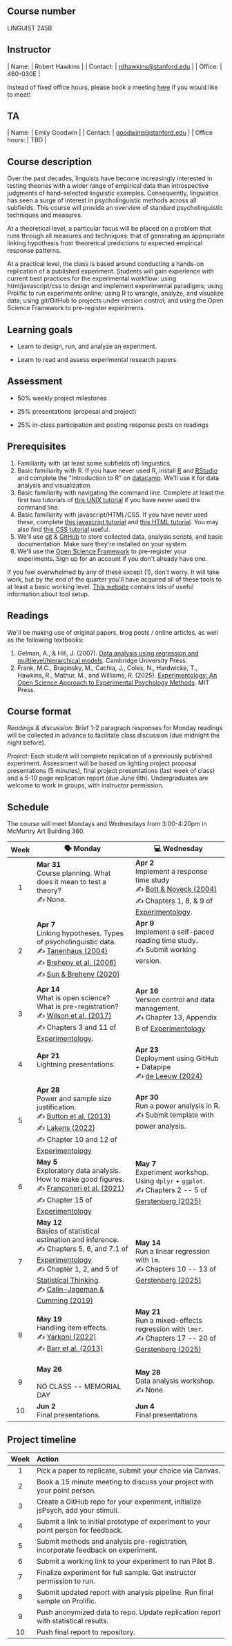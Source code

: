 ## Course number

LINGUIST 245B

## Instructor

| Name:        | Robert Hawkins           | 
| Contact: | rdhawkins@stanford.edu  | 
| Office: | 460-030E |

Instead of fixed office hours, please book a meeting [here](https://app.usemotion.com/meet/robert-hawkins/meetings?d=30) if you would like to meet! 

## TA

| Name:        | Emily Goodwin           | 
| Contact: | goodwine@stanford.edu  | 
| Office hours: | TBD | 

## Course description

Over the past decades, linguists have become increasingly interested in testing theories with a wider range of empirical data than introspective judgments of hand-selected linguistic examples. Consequently, linguistics has seen a surge of interest in psycholinguistic methods across all subfields. This course will provide an overview of standard psycholinguistic techniques and measures. 

At a theoretical level, a particular focus will be placed on a problem that runs through all measures and techniques: that of generating an appropriate linking hypothesis from theoretical predictions to expected empirical response patterns.

At a practical level, the class is based around conducting a hands-on replication of a published experiment. Students will gain experience with current best practices for the experimental workflow: using html/javascript/css to design and implement experimental paradigms; using Prolific to run experiments online; using R to wrangle, analyze, and visualize data; using git/GitHub to projects under version control; and using the Open Science Framework to pre-register experiments.

## Learning goals

- Learn to design, run, and analyze an experiment.

- Learn to read and assess experimental research papers.

## Assessment

- 50% weekly project milestones

- 25% presentations (proposal and project)

- 25% in-class participation and posting response posts on readings

## Prerequisites

1. Familiarity with (at least some subfields of) linguistics.
2. Basic familiarity with R. If you have never used R, install [R](https://www.r-project.org/) and [RStudio](https://www.rstudio.com/) and complete the "Introduction to R" on [datacamp](https://www.datacamp.com/home). We'll use it for data analysis and visualization.
3. Basic familiarity with navigating the command line. Complete at least the first two tutorials of [this UNIX tutorial](http://www.ee.surrey.ac.uk/Teaching/Unix/) if you have never used the command line.
4. Basic familiarity with javascript/HTML/CSS. If you have never used these, complete [this javascript tutorial](https://www.codecademy.com/learn/introduction-to-javascript) and [this HTML tutorial](https://www.codecademy.com/learn/learn-html). You may also find [this CSS tutorial](https://www.codecademy.com/learn/learn-css) useful.
5. We'll use [git](https://git-scm.com/) & [GitHub](https://github.com/) to store collected data, analysis scripts, and basic documentation. Make sure they're installed on your system.   
6. We'll use the [Open Science Framework](https://osf.io/) to pre-register your experiments. Sign up for an account if you don't already have one.

If you feel overwhelmed by any of these except (1), don't worry. It will take work, but by the end of the quarter you'll have acquired all of these tools to at least a basic working level. [This website](https://sebschu.com/web-based-experiments/) contains lots of useful information about tool setup.

## Readings

We'll be making use of original papers, blog posts / online articles, as well as the following textbooks:

1. Gelman, A., & Hill, J. (2007). [Data analysis using regression and multilevel/hierarchical models](https://canvas.stanford.edu/files/12702650/download). Cambridge University Press.
3. Frank, M.C., Braginsky, M., Cachia, J.,  Coles, N., Hardwicke, T., Hawkins, R., Mathur, M., and Williams, R. (2025). [Experimentology: An Open Science Approach to Experimental Psychology Methods](https://experimentology.io/). MIT Press. 

## Course format

*Readings & discussion*: Brief 1-2 paragraph responses for Monday readings will be collected in advance to facilitate class discussion (due midnight the night before). 

*Project*: Each student will complete replication of a previously published experiment. Assessment will be based on lighting project proposal presentations (5 minutes), final project presentations (last week of class) and a 5-10 page replication report (due June 6th). Undergraduates are welcome to work in groups, with instructor permission. 

## Schedule

The course will meet Mondays and Wednesdays from 3:00-4:20pm in McMurtry Art Building 360.

| Week | 🗣️  Monday    |  💻 Wednesday   |
|:----:| ---------------------- | ---------------------- |
| 1 | **Mar 31** <br /> Course planning. What does it mean to test a theory?  <br /> ✍️  None. <br /> <br /> | **Apr 2**  <br /> Implement a response time study <br /> ✍️  [Bott & Noveck (2004)](https://canvas.stanford.edu/files/12702646/download?download_frd=1) <br />  ✍️  Chapters 1, 8, & 9 of [Experimentology](https://experimentology.io). |
| 2 | **Apr 7**  <br /> Linking hypotheses. Types of psycholinguistic data. <br /> ✍️  [Tanenhaus (2004)](https://canvas.stanford.edu/files/12702648/download?download_frd=1) <br /> ✍️  [Breheny et al. (2006)](https://canvas.stanford.edu/files/12702666/download?download_frd=1) <br /> ✍️  [Sun & Breheny (2020)](https://canvas.stanford.edu/files/12702667/download?download_frd=1) |  **Apr 9** <br /> Implement a self-paced reading time study. <br /> ✍️  Submit working version. <br /> <br /> <br />|
| 3 | **Apr 14** <br /> What is open science? What is pre-registration? <br /> ✍️  [Wilson et al. (2017)]() <br /> ✍️  Chapters 3 and 11 of [Experimentology](https://experimentology.io). | **Apr 16** <br /> Version control and data management. <br /> ✍️  Chapter 13, Appendix B of [Experimentology](https://experimentology.io) <br />  <br/>|
| 4 | **Apr 21** <br /> Lightning presentations. <br /> <br /> | **Apr 23** <br /> Deployment using GitHub + Datapipe <br /> ✍️  [de Leeuw (2024)](https://web.archive.org/web/20240623044509id_/https://link.springer.com/content/pdf/10.3758/s13428-023-02161-x.pdf)  |
| 5 | **Apr 28** <br /> Power and sample size justification. <br /> ✍️  [Button et al. (2013)]() <br /> ✍️  [Lakens (2022)]() <br /> ✍️  Chapter 10 and 12 of [Experimentology](https://experimentology.io) | **Apr 30** <br /> Run a power analysis in R. <br /> ✍️  Submit template with power analysis. <br /> <br /> <br />|
| 6 | **May 5**  <br /> Exploratory data analysis. How to make good figures. <br /> ✍️  [Franconeri et al. (2021)]() <br /> ✍️  Chapter 15 of [Experimentology](https://experimentology.io)  | **May 7** <br /> Experiment workshop. Using `dplyr` + `ggplot`. <br />  ✍️   Chapters 2 -- 5 of [Gerstenberg (2025)](https://psych252.github.io/psych252book/index.html) <br /> <br />|
| 7 | **May 12** <br />  Basics of statistical estimation and inference. <br /> ✍️  Chapters 5, 6, and 7.1 of [Experimentology]() <br /> ✍️  Chapter 1, 2, and 5 of [Statistical Thinking](https://statsthinking21.github.io/statsthinking21-core-site/introduction.html). <br /> ✍️  [Calin-Jageman & Cumming (2019)]()  | **May 14** <br /> Run a linear regression with `lm`. <br />  ✍️  Chapters 10 -- 13 of [Gerstenberg (2025)](https://psych252.github.io/psych252book/index.html) <br /> |
| 8 | **May 19** <br /> Handling item effects. <br /> ✍️  [Yarkoni (2022)](https://mzettersten.github.io/assets/pdf/ManyBabies_BBS_commentary.pdf) <br /> ✍️  [Barr et al. (2013)](https://davebraun.net/dissertation/experiments/analysis/exp2/scripts/exploratory/randomEffects/barr_et_al_2013.pdf) | **May 21** <br /> Run a mixed-effects regression with `lmer`. <br /> ✍️  Chapters 17 -- 20 of [Gerstenberg (2025)](https://psych252.github.io/psych252book/index.html) <br /> <br />  |
| 9 | **May 26** <br /> <br /> NO CLASS -- MEMORIAL DAY <br /> | **May 28** <br />  Data analysis workshop. <br /> ✍️  None. |
| 10 | **Jun 2** <br />  Final presentations. | **Jun 4**  <br /> Final presentations | 

## Project timeline

| Week | Action |
|:----:|:----|
| 1 | Pick a paper to replicate, submit your choice via Canvas. |
| 2 | Book a 15 minute meeting to discuss your project with your point person. |
| 3 | Create a GitHub repo for your experiment, initialize jsPsych, add your stimuli. |
| 4 | Submit a link to initial prototype of experiment to your point person for feedback. |
| 5 | Submit methods and analysis pre-registration, incorporate feedback on experiment. |
| 6 | Submit a working link to your experiment to run Pilot B.  |
| 7 | Finalize experiment for full sample. Get instructor permission to run. |
| 8 | Submit updated report with analysis pipeline. Run final sample on Prolific. |
| 9 | Push anonymized data to repo. Update replication report with statistical results. |
| 10 | Push final report to repository. |

